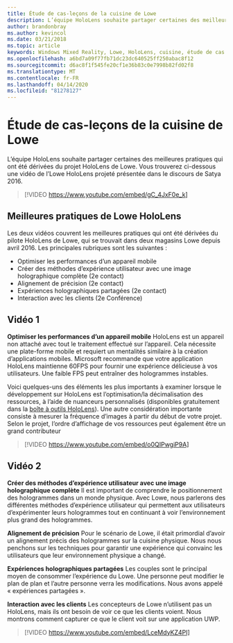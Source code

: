 ```yaml
---
title: Étude de cas-leçons de la cuisine de Lowe
description: L’équipe HoloLens souhaite partager certaines des meilleures pratiques qui ont été dérivées du projet HoloLens de Lowe.
author: brandonbray
ms.author: kevincol
ms.date: 03/21/2018
ms.topic: article
keywords: Windows Mixed Reality, Lowe, HoloLens, cuisine, étude de cas
ms.openlocfilehash: a6bd7a09f77fb71dc23dc640525ff250abac8f12
ms.sourcegitcommit: d6ac8f1f545fe20cf1e36b83c0e7998b82fd02f8
ms.translationtype: MT
ms.contentlocale: fr-FR
ms.lasthandoff: 04/14/2020
ms.locfileid: "81278127"
---
```

# <a name="case-study---lessons-from-the-lowes-kitchen"></a>Étude de cas-leçons de la cuisine de Lowe

L’équipe HoloLens souhaite partager certaines des meilleures pratiques qui ont été dérivées du projet HoloLens de Lowe. Vous trouverez ci-dessous une vidéo de l’Lowe HoloLens projeté présentée dans le discours de Satya 2016.
<br>
>[!VIDEO https://www.youtube.com/embed/gC_4JxF0e_k]

## <a name="lowes-hololens-best-practices"></a>Meilleures pratiques de Lowe HoloLens

Les deux vidéos couvrent les meilleures pratiques qui ont été dérivées du pilote HoloLens de Lowe, qui se trouvait dans deux magasins Lowe depuis avril 2016. Les principales rubriques sont les suivantes :
* Optimiser les performances d’un appareil mobile
* Créer des méthodes d’expérience utilisateur avec une image holographique complète (2e contact)
* Alignement de précision (2e contact)
* Expériences holographiques partagées (2e contact)
* Interaction avec les clients (2e Conférence)

## <a name="video-1"></a>Vidéo 1

**Optimiser les performances d’un appareil mobile** HoloLens est un appareil non attaché avec tout le traitement effectué sur l’appareil. Cela nécessite une plate-forme mobile et requiert un mentalités similaire à la création d’applications mobiles. Microsoft recommande que votre application HoloLens maintienne 60FPS pour fournir une expérience délicieuse à vos utilisateurs. Une faible FPS peut entraîner des hologrammes instables.

Voici quelques-uns des éléments les plus importants à examiner lorsque le développement sur HoloLens est l’optimisation/la décimalisation des ressources, à l’aide de nuanceurs personnalisés (disponibles gratuitement dans la [boîte à outils HoloLens](https://github.com/Microsoft/HoloToolkit-Unity)). Une autre considération importante consiste à mesurer la fréquence d’images à partir du début de votre projet. Selon le projet, l’ordre d’affichage de vos ressources peut également être un grand contributeur
<br>
>[!VIDEO https://www.youtube.com/embed/o0QIPwgiP9A]

## <a name="video-2"></a>Vidéo 2

**Créer des méthodes d’expérience utilisateur avec une image holographique complète** Il est important de comprendre le positionnement des hologrammes dans un monde physique. Avec Lowe, nous parlerons des différentes méthodes d’expérience utilisateur qui permettent aux utilisateurs d’expérimenter leurs hologrammes tout en continuant à voir l’environnement plus grand des hologrammes.

**Alignement de précision** Pour le scénario de Lowe, il était primordial d’avoir un alignement précis des hologrammes sur la cuisine physique. Nous nous penchons sur les techniques pour garantir une expérience qui convainc les utilisateurs que leur environnement physique a changé.

**Expériences holographiques partagées** Les couples sont le principal moyen de consommer l’expérience du Lowe. Une personne peut modifier le plan de plan et l’autre personne verra les modifications. Nous avons appelé « expériences partagées ».

**Interaction avec les clients** Les concepteurs de Lowe n’utilisent pas un HoloLens, mais ils ont besoin de voir ce que les clients voient. Nous montrons comment capturer ce que le client voit sur une application UWP.
<br>
>[!VIDEO https://www.youtube.com/embed/LceMdyKZ4PI]
